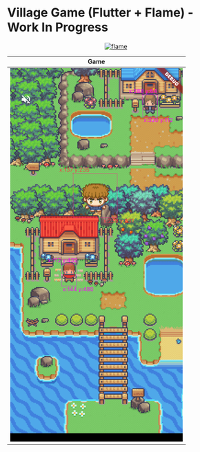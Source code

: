
# Village Game (Flutter + Flame) - Work In Progress

<!-- markdownlint-disable MD013 -->
<div align="center">
  <a href="https://flame-engine.org">
    <img alt="flame" width="200px" src="https://user-images.githubusercontent.com/6718144/101553774-3bc7b000-39ad-11eb-8a6a-de2daa31bd64.png">
  </a>
</p>

 | Game|
 |-----------|
 |<img src="screenshots/Simulator Screen Shot - iPhone X - 2022-12-13 at 19.40.04.png" width="400" >

